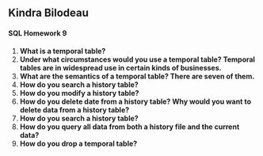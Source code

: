 ## Kindra Bilodeau
#### SQL Homework 9
1. **What is a temporal table?**
2. **Under what circumstances would you use a temporal table? Temporal tables are in widespread use in
certain kinds of businesses.**
3. **What are the semantics of a temporal table? There are seven of them.**
4. **How do you search a history table?**
5. **How do you modify a history table?**
6. **How do you delete date from a history table? Why would you want to delete data from a history table?**
7. **How do you search a history table?**
8. **How do you query all data from both a history file and the current data?**
9. **How do you drop a temporal table?**
